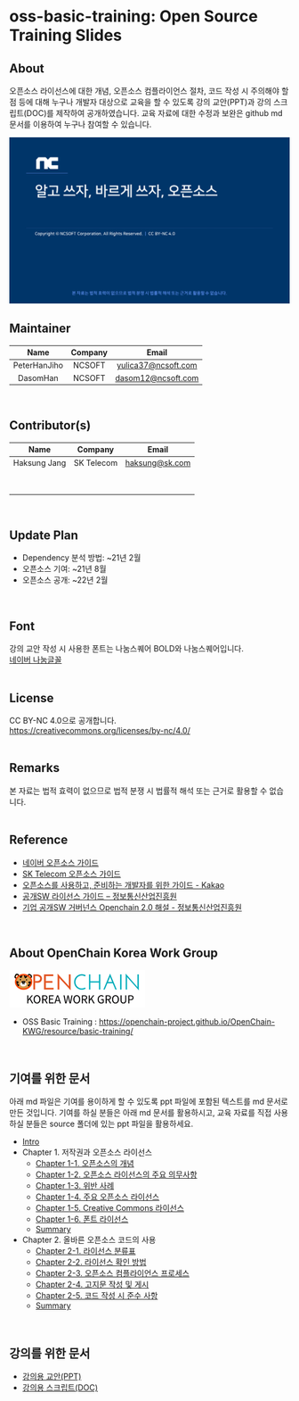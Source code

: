 
#  oss-basic-training: Open Source Training Slides
##  About
오픈소스 라이선스에 대한 개념, 오픈소스 컴플라이언스 절차, 코드 작성 시 주의해야 할 점 등에 대해 누구나 개발자 대상으로 교육을 할 수 있도록 강의 교안(PPT)과 강의 스크립트(DOC)를 제작하여 공개하였습니다. 교육 자료에 대한 수정과 보완은 github md 문서를 이용하여 누구나 참여할 수 있습니다.
<p align="center">
<img src="./image/cover.png" width="800">
</p>

##  Maintainer

|Name|Company|Email|
|:--:|:--:|:--:|
|PeterHanJiho|NCSOFT|yulica37@ncsoft.com|
|DasomHan|NCSOFT|dasom12@ncsoft.com|
<br>

##  Contributor(s)

|Name|Company|Email|
|:--:|:--:|:--:|
|Haksung Jang|SK Telecom|haksung@sk.com|
|&nbsp;| | |
|&nbsp;| | |
<br>

##  Update Plan
* Dependency 분석 방법: ~21년 2월
* 오픈소스 기여: ~21년 8월
* 오픈소스 공개: ~22년 2월
<br>

##  Font
강의 교안 작성 시 사용한 폰트는 나눔스퀘어 BOLD와 나눔스퀘어입니다. <br>
[네이버 나눔글꼴](https://hangeul.naver.com/2017/nanum)
<br><br>

##  License
CC BY-NC 4.0으로 공개합니다.<br>
https://creativecommons.org/licenses/by-nc/4.0/
<br><br>

##  Remarks
본 자료는 법적 효력이 없으므로 법적 분쟁 시 법률적 해석 또는 근거로 활용할 수 없습니다.
<br><br>

##  Reference
* [네이버 오픈소스 가이드](https://naver.github.io/OpenSourceGuide/book/)
* [SK Telecom 오픈소스 가이드](https://sktelecom.github.io/oss-guide/)
* [오픈소스를 사용하고, 준비하는 개발자를 위한 가이드 - Kakao](https://www.slideshare.net/ifkakao/ss-113145564)
* [공개SW 라이선스 가이드 – 정보통신산업진흥원](https://www.oss.kr/oss_license_qna/show/b01c36a4-d50a-47cb-af60-78b94b93378b)
* [기업 공개SW 거버넌스 Openchain 2.0 해설 - 정보통신산업진흥원](https://www.oss.kr/oss_guide/show/7050bff0-d06b-43f0-99a6-9975afcd486f?page=2)
<br>

##  About OpenChain Korea Work Group
[![](./image/logo_kwg.png)](https://openchain-project.github.io/OpenChain-KWG/)

* OSS Basic Training : https://openchain-project.github.io/OpenChain-KWG/resource/basic-training/
<br>

##  기여를 위한 문서
아래 md 파일은 기여를 용이하게 할 수 있도록 ppt 파일에 포함된 텍스트를 md 문서로 만든 것입니다.
기여를 하실 분들은 아래 md 문서를 활용하시고, 교육 자료를 직접 사용하실 분들은 source 폴더에 있는 ppt 파일을 활용하세요.
*  [Intro](https://github.com/ncsoft/oss-basic-training/blob/master/docs/Chapter0-Intro.md)
*  Chapter 1. 저작권과 오픈소스 라이선스
   *  [Chapter 1-1. 오픈소스의 개념](https://github.com/ncsoft/oss-basic-training/blob/master/docs/Chapter1-1.md)
   *  [Chapter 1-2. 오픈소스 라이선스의 주요 의무사항](https://github.com/ncsoft/oss-basic-training/blob/master/docs/Chapter1-2.md)
   *  [Chapter 1-3. 위반 사례](https://github.com/ncsoft/oss-basic-training/blob/master/docs/Chapter1-3.md)
   *  [Chapter 1-4. 주요 오픈소스 라이선스](https://github.com/ncsoft/oss-basic-training/blob/master/docs/Chapter1-4.md)
   *  [Chapter 1-5. Creative Commons 라이선스](https://github.com/ncsoft/oss-basic-training/blob/master/docs/Chapter1-5.md)
   *  [Chapter 1-6. 폰트 라이선스](https://github.com/ncsoft/oss-basic-training/blob/master/docs/Chapter1-6.md)
   *  [Summary](https://github.com/ncsoft/oss-basic-training/blob/master/docs/Chapter1-7.md)
*  Chapter 2. 올바른 오픈소스 코드의 사용
   *  [Chapter 2-1. 라이선스 분류표](https://github.com/ncsoft/oss-basic-training/blob/master/docs/Chapter2-1.md)
   *  [Chapter 2-2. 라이선스 확인 방법](https://github.com/ncsoft/oss-basic-training/blob/master/docs/Chapter2-2.md)
   *  [Chapter 2-3. 오픈소스 컴플라이언스 프로세스](https://github.com/ncsoft/oss-basic-training/blob/master/docs/Chapter2-3.md)
   *  [Chapter 2-4. 고지문 작성 및 게시](https://github.com/ncsoft/oss-basic-training/blob/master/docs/Chapter2-4.md)
   *  [Chapter 2-5. 코드 작성 시 준수 사항](https://github.com/ncsoft/oss-basic-training/blob/master/docs/Chapter2-5.md)
   *  [Summary](https://github.com/ncsoft/oss-basic-training/blob/master/docs/Chapter2-6.md)
  <br>

  ## 강의를 위한 문서
  *  [강의용 교안(PPT)](https://github.com/ncsoft/oss-basic-training/blob/master/source/oss-training-materials.pptx)
  *  [강의용 스크립트(DOC)](https://github.com/ncsoft/oss-basic-training/blob/master/source/oss-training-scripts.docx)
<br>

